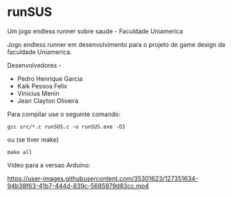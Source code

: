 # runSUS
Um jogo endless runner sobre saude - Faculdade Uniamerica

Jogo endless runner em desenvolvimento para o projeto de game design da faculdade Uniamerica.

Desenvolvedores -
  * Pedro Henrique Garcia
  * Kaik Pessoa Felix
  * Vinicius Menin
  * Jean Clayton Oliveira

Para compilar use o seguinte comando:

```gcc src/*.c runSUS.c -o runSUS.exe -O3```

ou (se tiver make)

```make all```

Video para a versao Arduino:


https://user-images.githubusercontent.com/35301623/127351634-94b38f63-41b7-444d-839c-5685979d83cc.mp4

